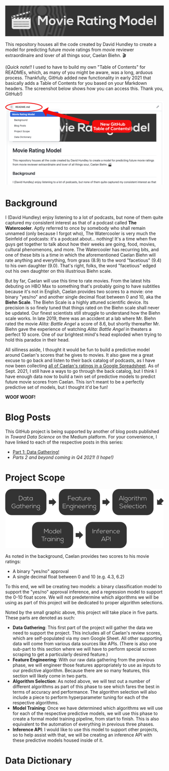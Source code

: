 ![](docs/images/github-banner.png)

This repository houses all the code created by David Hundley to create a model for predicting future movie ratings from movie reviewer extraordinaire and lover of all things sour, Caelan Biehn. 🎬

(*Quick note!!* I used to have to build my own "Table of Contents" for READMEs, which, as many of you might be aware, was a long, arduous process. Thankfully, GitHub added new functionality in early 2021 that basically adds a Table of Contents for you based on your Markdown headers. The screenshot below shows how you can access this. Thank you, GitHub!)

![](docs/images/github-toc.png)



# Background
I (David Hundley) enjoy listening to a lot of podcasts, but none of them quite captured my consistent interest as that of a podcast called **The Watercooler**. Aptly referred to once by somebody who shall remain unnamed (only because I forgot who), The Watercooler is very much the Seinfeld of podcasts: it's a podcast about... nothing! It's a time when five guys get together to talk about how their weeks are going, food, movies, cultural phenomenons, and more. The Watercooler has recurring bits, and one of these bits is a time in which the aforementioned Caelan Biehn will rate anything and everything, from grass (8.9) to the word "facetious" (9.4) to his own daughter (9.0). That's right, folks, the word "facetious" edged out his own daughter on this illustrious Biehn scale.

But by far, Caelan will use this time to rate movies. From the latest hits debuting on HBO Max to something that's probably going to have subtitles because it's not in English, Caelan provides two scores to a movie: one binary "yes/no" and another single decimal float between 0 and 10, aka the **Biehn Scale**. The Biehn Scale is a highly attuned scientific device. Its precision is so finely tuned that things rated on the Biehn scale shall never be updated. Our finest scientists still struggle to understand how the Biehn scale works. In late 2019, there was an accident at a lab where Mr. Biehn rated the movie *Alita: Battle Angel* a score of 8.6, but shortly thereafter Mr. Biehn gave the experience of watching *Alita: Battle Angel* in theaters a perfect 10 score. One of our brightest mind's head exploded when trying to hold this paradox in their head.

All silliness aside, I thought it would be fun to build a predictive model around Caelan's scores that he gives to movies. It also gave me a great excuse to go back and listen to their back catalog of podcasts, as I have now been collecting [all of Caelan's ratings in a Google Spreadsheet](https://docs.google.com/spreadsheets/d/1-8tdDUtm0iBrCdCRAsYCw2KOimecrHcmsnL-aqG-l0E/edit?usp=sharing). As of Sept. 2021, I still have a ways to go through the back catalog, but I think I have enough data now to build a twin set of predictive models to predict future movie scores from Caelan. This isn't meant to be a perfectly predictive set of models, but I thought it'd be fun!

**WOOF WOOF!**

# Blog Posts
This GitHub project is being supported by another of blog posts published in *Toward Data Science* on the Medium platform. For your convenience, I have linked to each of the respective posts in this series:

- [Part 1: Data Gathering!](https://towardsdatascience.com/creating-a-movie-rating-model-part-1-data-gathering-944bee6167c0)
- *Parts 2 and beyond coming in Q4 2021! (I hope!)*

# Project Scope
![](docs/images/model-lifecycle.png)

As noted in the background, Caelan provides two scores to his movie ratings:
- A binary "yes/no" approval
- A single decimal float between 0 and 10 (e.g. 4.3, 6.2)

To this end, we will be creating two models: a binary classification model to support the "yes/no" approval inference, and a regression model to support the 0-10 float score. We will not predetermine which algorithms we will be using as part of this project will be dedicated to proper algorithm selections.

Noted by the small graphic above, this project will take place in five parts. These parts are denoted as such:
- **Data Gathering**: This first part of the project will gather the data we need to support the project. This includes all of Caelan's review scores, which are self-populated via my own Google Sheet. All other supporting data will come from various data sources like APIs. (There is also one sub-part to this section where we will have to perform special screen scraping to get a particularly desired feature.)
- **Feature Engineering**: With our raw data gathering from the previous phase, we will engineer those features appropriately to use as inputs to our predictive algorithm. Because there are so many features, this section will likely come in two parts.
- **Algorithm Selection**: As noted above, we will test out a number of different algorithms as part of this phase to see which fares the best in terms of accuracy and performance. The algorithm selection will also include a piece to perform hyperparameter tuning for each of the respective algorithms.
- **Model Training**: Once we have determined which algorithms we will use for each of the respective predictive models, we will use this phase to create a formal model training pipeline, from start to finish. This is also equivalent to the automation of everything in previous three phases.
- **Inference API**: I would like to use this model to support other projects, so to help assist with that, we will be creating an inference API with these predictive models housed inside of it.


# Data Dictionary